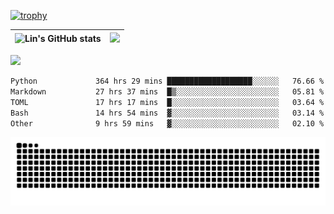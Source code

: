 [![trophy](https://github-profile-trophy.vercel.app/?username=ocss884&column=7)](https://github.com/ocss884)

| ![Lin's GitHub stats](https://github-readme-stats.vercel.app/api?username=ocss884&show_icons=true&hide_border=True&count_private=true) | ![](https://github-readme-streak-stats.herokuapp.com?user=ocss884&hide_border=true&date_format=M%20j%5B%2C%20Y%5D&ring=7EDDCF&fire=7EDDCF") |
| ------------------------------------------------------------ | ------------------------------------------------------------ |

![](https://komarev.com/ghpvc/?username=ocss884&color=brightgreen)

<!--START_SECTION:waka-->

```txt
Python             364 hrs 29 mins ███████████████████░░░░░░   76.66 %
Markdown           27 hrs 37 mins  █▒░░░░░░░░░░░░░░░░░░░░░░░   05.81 %
TOML               17 hrs 17 mins  █░░░░░░░░░░░░░░░░░░░░░░░░   03.64 %
Bash               14 hrs 54 mins  ▓░░░░░░░░░░░░░░░░░░░░░░░░   03.14 %
Other              9 hrs 59 mins   ▓░░░░░░░░░░░░░░░░░░░░░░░░   02.10 %
```

<!--END_SECTION:waka-->

<p align="center">
   <img src="https://github.com/ocss884/ocss884/blob/output/github-snake.svg" alt="snake">
</p>
